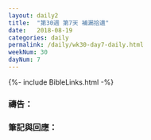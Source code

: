```yaml
---
layout: daily2
title:  "第30週 第7天 補漏拾遺"
date:   2018-08-19
categories: daily
permalink: /daily/wk30-day7-daily.html
weekNum: 30
dayNum: 7
---
```


{%- include BibleLinks.html -%}

### 禱告：

### 筆記與回應：
